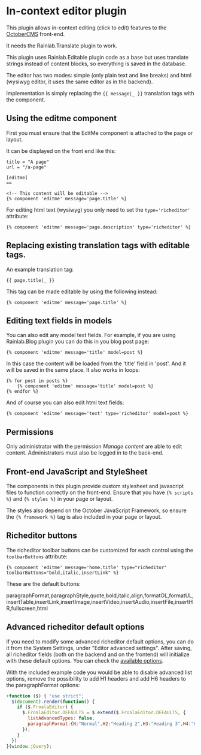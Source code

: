 # In-context editor plugin

This plugin allows in-context editing (click to edit) features to the [OctoberCMS](http://octobercms.com) front-end.

It needs the Rainlab.Translate plugin to work.

This plugin uses Rainlab.Editable plugin code as a base but uses translate strings instead of content blocks, so everything is saved in the database.

The editor has two modes: simple (only plain text and line breaks) and html (wysiwyg editor, it uses the same editor as in the backend).

Implementation is simply replacing the `{{ message|_ }}` translation tags with the component.

## Using the editme component

First you must ensure that the EditMe component is attached to the page or layout.

It can be displayed on the front end like this:

```
title = "A page"
url = "/a-page"

[editme]
==

<!-- This content will be editable -->
{% component 'editme' message='page.title' %}
```

For editing html text (wysiwyg) you only need to set the `type='richeditor'` attribute:

    {% component 'editme' message='page.description' type='richeditor' %}


## Replacing existing translation tags with editable tags.

An example translation tag:

    {{ page.title|_ }}

This tag can be made editable by using the following instead:

    {% component 'editme' message='page.title' %}

## Editing text fields in models

You can also edit any model text fields. For example, if you are using Rainlab.Blog plugin you can do this in you blog post page:

    {% component 'editme' message='title' model=post %}

In this case the content will be loaded from the 'title' field in 'post'. And it will be saved in the same place. It also works in loops:

    {% for post in posts %}
        {% component 'editme' message='title' model=post %}
    {% endfor %}

And of course you can also edit html text fields:

    {% component 'editme' message='text' type='richeditor' model=post %}

## Permissions

Only administrator with the permission *Manage content* are able to edit content. Administrators must also be logged in to the back-end.

## Front-end JavaScript and StyleSheet

The components in this plugin provide custom stylesheet and javascript files to function correctly on the front-end. Ensure that you have `{% scripts %}` and `{% styles %}` in your page or layout.

The styles also depend on the October JavaScript Framework, so ensure the `{% framework %}` tag is also included in your page or layout.

## Richeditor buttons

The richeditor toolbar buttons can be customized for each control using the `toolbarButtons` attribute:

    {% component 'editme' message='home.title' type="richeditor" toolbarButtons="bold,italic,insertLink" %}

These are the default buttons:

paragraphFormat,paragraphStyle,quote,bold,italic,align,formatOL,formatUL,insertTable,insertLink,insertImage,insertVideo,insertAudio,insertFile,insertHR,fullscreen,html


## Advanced richeditor default options

If you need to modify some advanced richeditor default options, you can do it from the System Settings, under "Editor advanced settings". After saving, all richeditor fields (both on the backend and on the frontend) will initialize with these default options. You can check the [available options](https://froala.com/wysiwyg-editor/docs/options/).

With the included example code you would be able to disable advanced list options, remove the possibility to add H1 headers and add H6 headers to the paragraphFormat options:

```javascript
+function ($) { "use strict";
  $(document).render(function() {
    if ($.FroalaEditor) {
      $.FroalaEditor.DEFAULTS = $.extend($.FroalaEditor.DEFAULTS, {
        listAdvancedTypes: false,
        paragraphFormat:{N:"Normal",H2:"Heading 2",H3:"Heading 3",H4:"Heading 4",H5:"Heading 5",H6:"Heading 6",PRE:"Code"},
      });
    }        
  })
}(window.jQuery);
```
